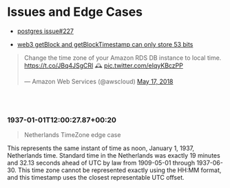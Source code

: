 # Issues and Edge Cases


- [postgres issue#227](https://github.com/lib/pq/issues/227)

- [web3 getBlock and getBlockTimestamp can only store 53 bits](https://github.com/ChainSafe/web3.js/issues/3512)


<blockquote class="twitter-tweet"><p lang="en" dir="ltr">Change the time zone of your Amazon RDS DB instance to local time. <a href="https://t.co/JBq4JSgCRl">https://t.co/JBq4JSgCRl</a> 🕰 <a href="https://t.co/eIqyKBczPP">pic.twitter.com/eIqyKBczPP</a></p>&mdash; Amazon Web Services (@awscloud) <a href="https://twitter.com/awscloud/status/997174917908004864?ref_src=twsrc%5Etfw">May 17, 2018</a></blockquote>
<br>
<br>



### 1937-01-01T12:00:27.87+00:20

> Netherlands TimeZone edge case

This represents the same instant of time as noon, January 1, 1937, Netherlands time. 
Standard time in the Netherlands was exactly 19 minutes and 32.13 seconds ahead of UTC by law from 1909-05-01 through 1937-06-30.
This time zone cannot be represented exactly using the HH:MM format, and this timestamp uses the closest representable UTC offset. 
